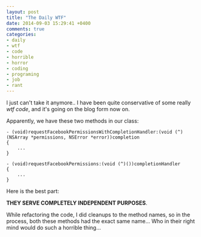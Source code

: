 ```yaml
---
layout: post
title: "The Daily WTF"
date: 2014-09-03 15:29:41 +0400
comments: true
categories: 
- daily
- wtf
- code
- horrible
- horror
- coding
- programing
- job
- rant
---
```


I just can't take it anymore.. I have been quite conservative of some really *wtf code*, and it's going on the blog form now on.

Apparently, we have these two methods in our class:

```objc
- (void)requestFacebookPermissionsWithCompletionHandler:(void (^)(NSArray *permissions, NSError *error))completion
{
    ...
}

- (void)requestFacebookPermissions:(void (^)())completionHandler
{
    ...
}
```

Here is the best part: 

**THEY SERVE COMPLETELY INDEPENDENT PURPOSES**.

While refactoring the code, I did cleanups to the method names, so in the process, both these methods had the exact same name... Who in their right mind would do such a horrible thing...
